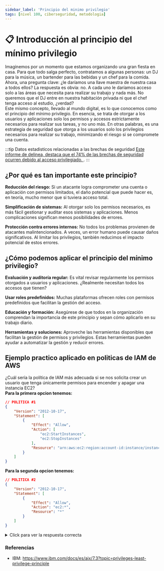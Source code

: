 ```yaml
---
sidebar_label: 'Principio del minimo privilegio'
tags: [nivel 100, ciberseguridad, metodologia]
---
```


# 📋 Introducción al principio del mínimo privilegio
Imaginemos por un momento que estamos organizando una gran fiesta en casa. Para que todo salga perfecto, contratamos a algunas personas: un DJ para la música, un bartender para las bebidas y un chef para la comida. Ahora, una pregunta clave: ¿le daríamos una llave maestra de nuestra casa a todos ellos? La respuesta es obvia: no. A cada uno le daríamos acceso solo a las áreas que necesita para realizar su trabajo y nada más. No queremos que el DJ entre en nuestra habitación privada ni que el chef tenga acceso al estudio, ¿verdad?  
Este mismo concepto, llevado al mundo digital, es lo que conocemos como el principio del mínimo privilegio. En esencia, se trata de otorgar a los usuarios y aplicaciones solo los permisos y accesos estrictamente necesarios para realizar sus tareas, y no uno más.
En otras palabras, es una estrategia de seguridad que otorga a los usuarios solo los privilegios necesarios para realizar su trabajo, minimizando el riesgo si se compromete una cuenta.  

:::tip Datos estadisticos relacionadas a las brechas de seguridad
[Este informe de delinea, destaca que el 74% de las brechas de seguridad ocurren debido al acceso privilegiado. 
](
https://delinea.com/hubfs/Delinea/ebooks/delinea-ebook-zero-trust-privilege-for-dummies.pdf).
:::

## ¿Por qué es tan importante este principio? 

**Reducción del riesgo:** Si un atacante logra comprometer una cuenta o aplicación con permisos limitados, el daño potencial que puede hacer es, en teoría, mucho menor que si tuviera acceso total.

**Simplificación de sistemas:** Al otorgar solo los permisos necesarios, es más fácil gestionar y auditar esos sistemas y aplicaciones. Menos complicaciones significan menos posibilidades de errores.

**Protección contra errores internos:** No todos los problemas provienen de atacantes malintencionados. A veces, un error humano puede causar daños significativos. Al limitar los privilegios, también reducimos el impacto potencial de estos errores.

## ¿Cómo podemos aplicar el principio del mínimo privilegio?
**Evaluación y auditoría regular:** Es vital revisar regularmente los permisos otorgados a usuarios y aplicaciones. ¿Realmente necesitan todos los accesos que tienen?

**Usar roles predefinidos:** Muchas plataformas ofrecen roles con permisos predefinidos que facilitan la gestión del acceso.

**Educación y formación:** Asegúrese de que todos en la organización comprendan la importancia de este principio y sepan cómo aplicarlo en su trabajo diario.

**Herramientas y soluciones:** Aproveche las herramientas disponibles que facilitan la gestión de permisos y privilegios. Estas herramientas pueden ayudar a automatizar la gestión y reducir errores.

## Ejemplo practico aplicado en politicas de IAM de AWS
¿Cuál sería la política de IAM más adecuada si se nos solicita crear un usuario que tenga únicamente permisos para encender y apagar una instancia EC2?  
**Para la primera opcion tenemos:**
```json
// POLITICA #1
{
    "Version": "2012-10-17",
    "Statement": [
        {
            "Effect": "Allow",
            "Action": [
                "ec2:StartInstances",
                "ec2:StopInstances"
            ],
            "Resource": "arn:aws:ec2:region:account-id:instance/instance-id"
        }
    ]
}
```

**Para la segunda opcion tenemos:**  
```json
// POLITICA #2
{
    "Version": "2012-10-17",
    "Statement": [
        {
            "Effect": "Allow",
            "Action": "ec2:*",
            "Resource": "*"
        }
    ]
}
```

<details>
  <summary>Click para ver la respuesta correcta</summary>
  Ambas politicas de IAM le permiten al usuario encender y apagar una EC2, sin embargo la politica #2 estaria entregando todos los permisos para el servicio de EC2. Por lo anterior, la politica mas adecuada respetando el principio del minimo privilegio seria la politica #1.
</details>


### Referencias

- IBM: https://www.ibm.com/docs/es/aix/7.3?topic=privileges-least-privilege-principle
